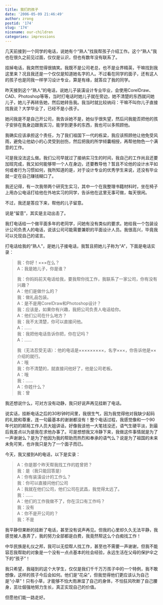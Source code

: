 ```yaml
---
title: 我们的孩子
date: '2006-05-09 21:46:49'
author: zrong
postid: '174'
slug: '174'
nicename: our-children
categories: impressions
---
```


几天前接到一个同学的电话，说她有个“熟人”找我帮孩子介绍工作。这个“熟人”我也在很久之前见过面，仅仅是认识，但也有数年没有联系了。

挂掉电话，我突然觉得很搞笑。我既不是公司老总，也不是业界精英，干嘛找到我这里来？况且我还是一个仅仅是知道她名字的人。不过看在同学的面子，还有这人的孩子也是同我一样学习设计专业，算是有缘，就答应了我的同学。

<!--more-->

昨天接到这个“熟人”的电话，说她儿子装潢设计专业毕业，会使用CorelDraw、CAD、Photoshop等等，当时打电话时她儿子就在旁边，她不清楚的东西就问她儿子，她儿子再转告她，然后她转告我。我当时就比较纳闷：干嘛不叫你儿子直接找我说？大学毕业了，已经不是小孩子。

她问我是不是自己开公司，我告诉她不是，她似乎很失望，然后问我能否把他的孩子安排在我身边跟我实习，能学到更多的东西，我也可以多照顾他。

我确实应该承担这个责任，为了我们祖国下一代的栋梁，我应该照顾他让他免受风雨，避免让他幼小的心灵受到创伤，然后把我的所学倾囊相授，再帮他物色一个满意的工作。

可是我没法这么做。我们公司早就过了接纳实习生的时间，我自己的工作尚且还要加班完成，我又如何能够带一个人在身边，还要教导他？暂且不论他的设计水平如何或者行为习惯如何，我所知道的是，对于设计专业的优秀学生来说，还没有毕业就一定在自己赚钱糊口了。

我还记得，有一次我带两个研究生实习，其中一个在我整理书籍材料时，坐在椅子上用办公电话打给他在外地实习的同学，告诉他在这里无事可做，每天很闲。

不过，我还是答应下来，帮他的儿子留意。

说是“留意”，其实是主动出击了。

我打电话给一个做平面多年的老同学，问她有没有类似的要求。她给我一个包装设计公司负责人的电话，说该公司可能需要兼职的平面设计人员。我很高兴，毕竟我可以兑现自己的诺言。

打电话给我的“熟人”，是她儿子接电话，我暂且把她儿子称为“A”，下面是电话实录：

> 我：你好！×××在么？  
>  A：我是她儿子，你是谁？  
>
> 我：你妈妈前天电话给我，要我帮你找工作，我联系了一家公司，你有没有兴趣？  
>  A：他们是做什么的？  
>  我：做礼品包装。  
>  A：是不是用CorelDraw和Photoshop设计？  
>  我：应该是，如果你有兴趣，我把公司负责人电话给你。  
>  A：他们公司在什么地方？  
>  我：我不太清楚，你可以直接问他。  
>  A：......  
>  我：我把他电话告诉你把，你在记吗？  
>  A：......  
>
> 我（无法忍受无语）：他的电话是×××××××××，名字×××，你告诉他是××介绍的就行。  
>  A：哦  
>  我：你不清楚的，就直接问他好了，他是公司老板。  
>  A：哦  
>  我：......  
>  A：你姓什么？  
>  我：曾

我还想说什么，可对方没有动静，我只好说声再见挂断了电话。

说实话，挂断电话之后的30秒钟时间里，我很生气，因为我觉得他对我缺少起码的礼貌和尊重，连一句最基本的谢谢都没有！整个电话过程，我感觉像和一个90年代初的邮局工作人员大姐讲话，好像我该他一大笔钱没还，语气生硬平淡，到最后我差点以为是我在求他办事了。可是想想我又冷静下来，我做这件事情就是为了一声谢谢么？是为了他因为我的帮助而热烈和奉承的语气么？说是为了祖国的未来未免可笑，也许我只是为了一个面子而已。

今天，我又接到A的电话，以下是实录：

> A：你是那个昨天帮我找工作的姓曾把？  
>  我：是（我只能回答是）  
>  A：你有装潢设计的工作么？  
>  我：你可以直接问他们公司  
>  A：我就在他们公司，他们公司在武昌，我觉得太远了。  
>  我：......  
>  A：他们的工作我做不了，你在汉口有工作吗？  
>  我：没有  
>  A：你不是开公司的？  
>  我：不是

我平静但果断的挂断了电话，甚至没有说声再见。但我的心里却久久无法平静，我感觉被人愚弄了，我的努力全部都是白费，我竟然帮这么个白痴找工作！

中华民族是礼仪之邦，我可以无偿帮人找工作，甚至也不需要一声谢谢，但我不能容忍我帮助的对象是一个没有一点点基本的社会经验，永远生活在父母的保护伞之下的“孩子”！

我只希望，我碰到的这个大学生，仅仅是我们千千万万孩子中的一个特例，我不敢想像，这样的孩子今后会如何。他们是“花朵”，但我觉得他们更应该认为自己是“小草”！只有小草，才能够不怕大雨淋湿了自己的身体，不怕狂风吹断了自己腰身，茁壮倔强地努力生长，真正实现自己的价值。

但愿他们能一路走好。

